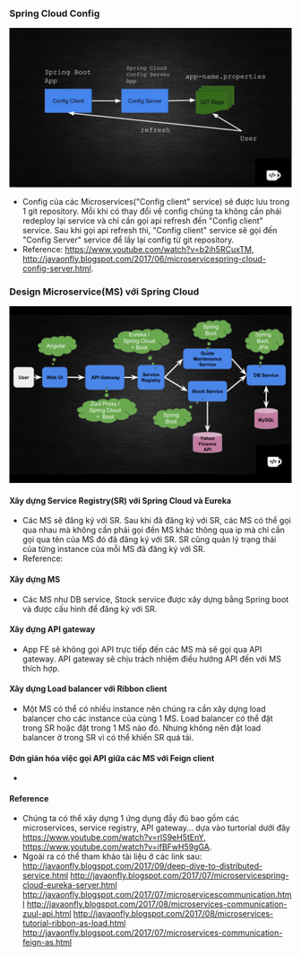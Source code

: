 ### Spring Cloud Config
![](1.png)
  - Config của các Microservices("Config client" service) sẽ được lưu trong 1 git repository. Mỗi khi có thay đổi về config chúng ta không cần phải redeploy lại service và chỉ cần gọi api refresh đến "Config client" service. Sau khi gọi api refresh thì, "Config client" service sẽ gọi đến "Config Server" service để lấy lại config từ git repository.
  - Reference: https://www.youtube.com/watch?v=b2ih5RCuxTM, http://javaonfly.blogspot.com/2017/06/microservicespring-cloud-config-server.html.
  
### Design Microservice(MS) với Spring Cloud
![Architecture](Architecture.png)

#### Xây dựng Service Registry(SR) với Spring Cloud và Eureka
  - Các MS sẽ đăng ký với SR. Sau khi đã đăng ký với SR, các MS có thể gọi qua nhau mà không cần phải gọi đến MS khác thông qua ip mà chỉ cần gọi qua tên của MS đó đã đăng ký với SR. SR cũng quản lý trạng thái của từng instance của mỗi MS đã đăng ký với SR.
  - Reference: 

#### Xây dựng MS
  - Các MS như DB service, Stock service được xây dựng bằng Spring boot và được cấu hình để đăng ký với SR.

#### Xây dựng API gateway
  - App FE sẽ không gọi API trực tiếp đến các MS mà sẽ gọi qua API gateway. API gateway sẽ chịu trách nhiệm điều hướng API đến với MS thích hợp.

#### Xây dựng Load balancer với Ribbon client
  - Một MS có thể có nhiều instance nên chúng ra cần xây dựng load balancer cho các instance của cùng 1 MS. Load balancer có thể đặt trong SR hoặc đặt trong 1 MS nào đó. Nhưng không nên đặt load balancer ở trong SR vì có thể khiến SR quá tải. 

#### Đơn giản hóa việc gọi API giữa các MS với Feign client
  - 

#### Reference
  - Chúng ta có thể xây dựng 1 ứng dụng đầy đủ bao gồm các microservices, service registry, API gateway... dựa vào turtorial dưới đây  https://www.youtube.com/watch?v=rlS9eH5tEnY, https://www.youtube.com/watch?v=ifBFwH59gGA.
  - Ngoài ra có thể tham khảo tài liệu ở các link sau:
    http://javaonfly.blogspot.com/2017/09/deep-dive-to-distributed-service.html
    http://javaonfly.blogspot.com/2017/07/microservicespring-cloud-eureka-server.html
    http://javaonfly.blogspot.com/2017/07/microservicescommunication.html
    http://javaonfly.blogspot.com/2017/08/microservices-communication-zuul-api.html
    http://javaonfly.blogspot.com/2017/08/microservices-tutorial-ribbon-as-load.html
    http://javaonfly.blogspot.com/2017/07/microservices-communication-feign-as.html
    


